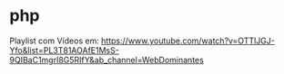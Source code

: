 # php

Playlist com Vídeos em: https://www.youtube.com/watch?v=OTTlJGJ-Yfo&list=PL3T81AOAfE1MsS-9QIBaC1mgrI8G5RIfY&ab_channel=WebDominantes
